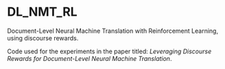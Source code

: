 # DL_NMT_RL
Document-Level Neural Machine Translation with Reinforcement Learning, using discourse rewards.

Code used for the experiments in the paper titled: _Leveraging Discourse Rewards for Document-Level
Neural Machine Translation_.


